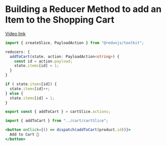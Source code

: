 # Building a Reducer Method to add an Item to the Shopping Cart

[Video link](https://www.egghead.io/lessons/react-building-a-reducer-method-to-add-an-item-to-the-shopping-cart?pl=modern-redux-with-redux-toolkit-rtk-and-typescript-64f243c8)

<TimeStamp start="0:03" end="0:20">

```ts
import { createSlice, PayloadAction } from "@reduxjs/toolkit";

reducers: {
  addToCart(state, action: PayloadAction<string>) {
    const id = action.payload;
    state.items[id] = 1;
  }
}
```

</TimeStamp>

<TimeStamp start="0:43" end="0:55">

```ts
if ( state.items[id]) {
  state.items[id]++;
} else {
  state.items[id] = 1;
}

export const { addToCart } = cartSlice.actions;
```

</TimeStamp>

<TimeStamp start="1:22" end="1:33">

```jsx
import { addToCart } from "../cart/cartSlice";

<button onClick={() => dispatch(addToCart(product.id))}>
  Add to Cart 🛒
</button>
```

</TimeStamp>